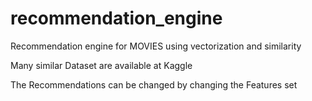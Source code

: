 # recommendation_engine

Recommendation engine for MOVIES using vectorization and similarity

Many similar Dataset are available at Kaggle

The Recommendations can be changed by changing the Features set

